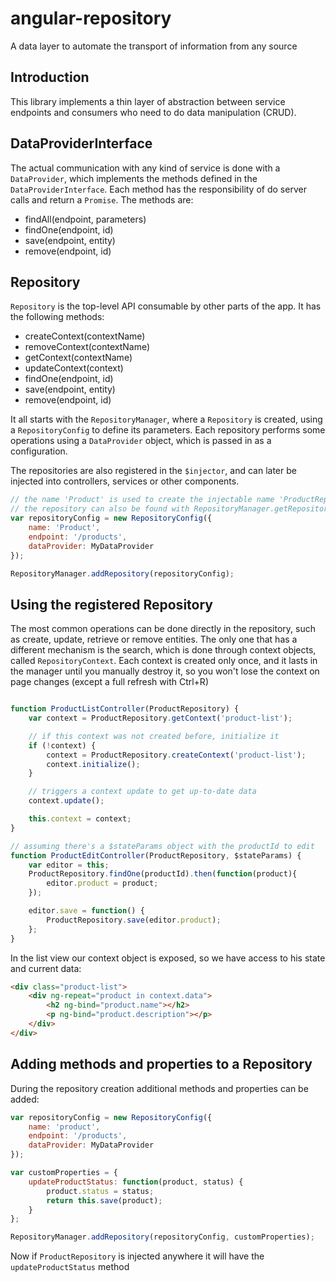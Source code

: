 # angular-repository

A data layer to automate the transport of information from any source

## Introduction

This library implements a thin layer of abstraction between service endpoints and consumers who need
to do data manipulation (CRUD).

## DataProviderInterface

The actual communication with any kind of service is done with a `DataProvider`, which implements
the methods defined in the `DataProviderInterface`. Each method has the responsibility of do
server calls and return a `Promise`. The methods are:

* findAll(endpoint, parameters)
* findOne(endpoint, id)
* save(endpoint, entity)
* remove(endpoint, id)

## Repository

`Repository` is the top-level API consumable by other parts of the app. It has the following methods:

* createContext(contextName)
* removeContext(contextName)
* getContext(contextName)
* updateContext(context)
* findOne(endpoint, id)
* save(endpoint, entity)
* remove(endpoint, id)

It all starts with the `RepositoryManager`, where a `Repository` is created, using a 
`RepositoryConfig` to define its parameters. Each repository performs some operations
using a `DataProvider` object, which is passed in as a configuration.

The repositories are also registered in the `$injector`, and can later be injected into
controllers, services or other components.

```javascript
// the name 'Product' is used to create the injectable name 'ProductRepository'
// the repository can also be found with RepositoryManager.getRepository('Product');
var repositoryConfig = new RepositoryConfig({
	name: 'Product',
	endpoint: '/products',
	dataProvider: MyDataProvider
});

RepositoryManager.addRepository(repositoryConfig);
```

## Using the registered Repository

The most common operations can be done directly in the repository, such as create, update, retrieve
or remove entities. The only one that has a different mechanism is the search, which is done through
context objects, called `RepositoryContext`. Each context is created only once, and it lasts in the
manager until you manually destroy it, so you won't lose the context on page changes (except a full
refresh with Ctrl+R)

```javascript

function ProductListController(ProductRepository) {
	var context = ProductRepository.getContext('product-list');

	// if this context was not created before, initialize it
	if (!context) {
		context = ProductRepository.createContext('product-list');
		context.initialize();
	}

	// triggers a context update to get up-to-date data
	context.update();

	this.context = context;
}

// assuming there's a $stateParams object with the productId to edit
function ProductEditController(ProductRepository, $stateParams) {
	var editor = this;
	ProductRepository.findOne(productId).then(function(product){
		editor.product = product;
	});

	editor.save = function() {
		ProductRepository.save(editor.product);
	};
}

```

In the list view our context object is exposed, so we have access to his state and current data:

```html
<div class="product-list">
	<div ng-repeat="product in context.data">
		<h2 ng-bind="product.name"></h2>
		<p ng-bind="product.description"></p>
	</div>
</div>
```

## Adding methods and properties to a Repository

During the repository creation additional methods and properties can be added:

```javascript
var repositoryConfig = new RepositoryConfig({
	name: 'product',
	endpoint: '/products',
	dataProvider: MyDataProvider
});

var customProperties = {
	updateProductStatus: function(product, status) {
		product.status = status;
		return this.save(product);
	}
};

RepositoryManager.addRepository(repositoryConfig, customProperties);
```

Now if `ProductRepository` is injected anywhere it will have the `updateProductStatus` method